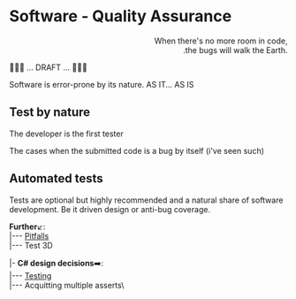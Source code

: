 # Software - Quality Assurance

<p dir="rtl">,When there's no more room in code</br>
.the bugs will walk the Earth.</p>

🚧🚧🚧 ... DRAFT ... 🚧🚧🚧

Software is error-prone by its nature.
AS IT... AS IS

## Test by nature

The developer is the first tester

The cases when the submitted code is a bug by itself (i've seen such)

## Automated tests

Tests are optional but highly recommended and a natural share of software development. Be it driven design or anti-bug coverage.


**Further**↙️:\
|--- [Pitfalls](README+/tests-pitfalls.md)\
|--- Test 3D

|- **C# design decisions**➡️:\
|--- [Testing](https://github.com/Kyriosity/use-dev/blob/main/README+/decisions/README+/testing)\
|--- Acquitting multiple asserts\




